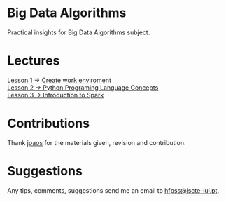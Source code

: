 # Big Data Algorithms
Practical insights for Big Data Algorithms subject.

# Lectures

[Lesson 1 -> Create work enviroment](https://github.com/HugoPaulino/ABD/tree/master/Lecture%201)  
[Lesson 2 -> Python Programing Language Concepts](https://github.com/HugoPaulino/ABD/blob/master/Lecture%202/Python.ipynb)  
[Lesson 3 -> Introduction to Spark](https://github.com/HugoPaulino/ABD/blob/master/Lecture%203/Introduction%20to%20Spark.ipynb)  

# Contributions

Thank [jpaos](https://github.com/jpaos) for the materials given, revision and contribution.

# Suggestions

Any tips, comments, suggestions send me an email to <hfpss@iscte-iul.pt>. 

